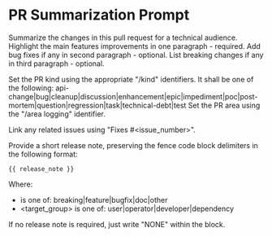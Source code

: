 # PR Summarization Prompt

Summarize the changes in this pull request for a technical audience.
Highlight the main features improvements in one paragraph - required.
Add bug fixes if any in second paragraph - optional.
List breaking changes if any in third paragraph - optional.

Set the PR kind using the appropriate "/kind" identifiers. It shall be one of the following:
api-change|bug|cleanup|discussion|enhancement|epic|impediment|poc|post-mortem|question|regression|task|technical-debt|test
Set the PR area using the "/area logging" identifier.

Link any related issues using "Fixes #<issue_number>".

Provide a short release note, preserving the fence code block delimiters in the following format:

```<category> <target_group>
{{ release_note }}
```

Where:

- <category> is one of: breaking|feature|bugfix|doc|other
- <target_group> is one of: user|operator|developer|dependency

If no release note is required, just write "NONE" within the block.
